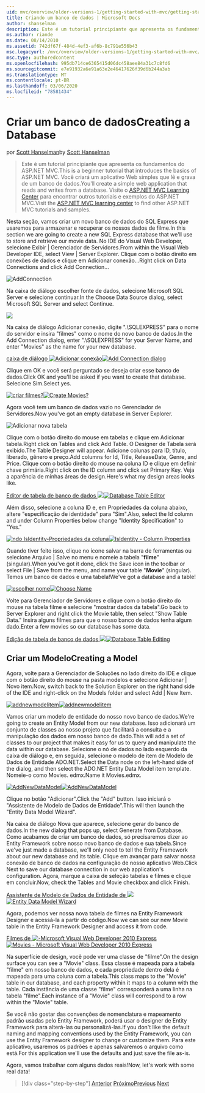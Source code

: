 ```yaml
---
uid: mvc/overview/older-versions-1/getting-started-with-mvc/getting-started-with-mvc-part4
title: Criando um banco de dados | Microsoft Docs
author: shanselman
description: Este é um tutorial principiante que apresenta os fundamentos do ASP.NET MVC. Crie um aplicativo Web simples que lê e grava de um banco de dados.
ms.author: riande
ms.date: 08/14/2010
ms.assetid: 742df67f-484d-4ef3-af6b-8c791e556b43
msc.legacyurl: /mvc/overview/older-versions-1/getting-started-with-mvc/getting-started-with-mvc-part4
msc.type: authoredcontent
ms.openlocfilehash: 995db714ce6365415d06dc458aee84a31c7c8fd6
ms.sourcegitcommit: e7e91932a6e91a63e2e46417626f39d6b244a3ab
ms.translationtype: MT
ms.contentlocale: pt-BR
ms.lasthandoff: 03/06/2020
ms.locfileid: "78581434"
---
```

# <a name="creating-a-database"></a><span data-ttu-id="f4e24-104">Criar um banco de dados</span><span class="sxs-lookup"><span data-stu-id="f4e24-104">Creating a Database</span></span>

<span data-ttu-id="f4e24-105">por [Scott Hanselman](https://github.com/shanselman)</span><span class="sxs-lookup"><span data-stu-id="f4e24-105">by [Scott Hanselman](https://github.com/shanselman)</span></span>

> <span data-ttu-id="f4e24-106">Este é um tutorial principiante que apresenta os fundamentos do ASP.NET MVC.</span><span class="sxs-lookup"><span data-stu-id="f4e24-106">This is a beginner tutorial that introduces the basics of ASP.NET MVC.</span></span> <span data-ttu-id="f4e24-107">Você criará um aplicativo Web simples que lê e grava de um banco de dados.</span><span class="sxs-lookup"><span data-stu-id="f4e24-107">You'll create a simple web application that reads and writes from a database.</span></span> <span data-ttu-id="f4e24-108">Visite o [ASP.NET MVC Learning Center](../../../index.md) para encontrar outros tutoriais e exemplos do ASP.NET MVC.</span><span class="sxs-lookup"><span data-stu-id="f4e24-108">Visit the [ASP.NET MVC learning center](../../../index.md) to find other ASP.NET MVC tutorials and samples.</span></span>

<span data-ttu-id="f4e24-109">Nesta seção, vamos criar um novo banco de dados do SQL Express que usaremos para armazenar e recuperar os nossos dados de filme.</span><span class="sxs-lookup"><span data-stu-id="f4e24-109">In this section we are going to create a new SQL Express database that we'll use to store and retrieve our movie data.</span></span> <span data-ttu-id="f4e24-110">No IDE do Visual Web Developer, selecione Exibir | Gerenciador de Servidores.</span><span class="sxs-lookup"><span data-stu-id="f4e24-110">From within the Visual Web Developer IDE, select View | Server Explorer.</span></span> <span data-ttu-id="f4e24-111">Clique com o botão direito em conexões de dados e clique em Adicionar conexão...</span><span class="sxs-lookup"><span data-stu-id="f4e24-111">Right click on Data Connections and click Add Connection...</span></span>

![AddConnection](getting-started-with-mvc-part4/_static/image1.png)

<span data-ttu-id="f4e24-113">Na caixa de diálogo escolher fonte de dados, selecione Microsoft SQL Server e selecione continuar.</span><span class="sxs-lookup"><span data-stu-id="f4e24-113">In the Choose Data Source dialog, select Microsoft SQL Server and select Continue.</span></span>

![](getting-started-with-mvc-part4/_static/image2.png)

<span data-ttu-id="f4e24-114">Na caixa de diálogo Adicionar conexão, digite ".\SQLEXPRESS" para o nome do servidor e insira "filmes" como o nome do novo banco de dados.</span><span class="sxs-lookup"><span data-stu-id="f4e24-114">In the Add Connection dialog, enter ".\SQLEXPRESS" for your Server Name, and enter "Movies" as the name for your new database.</span></span>

<span data-ttu-id="f4e24-115">[caixa de diálogo ![Adicionar conexão](getting-started-with-mvc-part4/_static/image4.png)](getting-started-with-mvc-part4/_static/image3.png)</span><span class="sxs-lookup"><span data-stu-id="f4e24-115">[![Add Connection dialog](getting-started-with-mvc-part4/_static/image4.png)](getting-started-with-mvc-part4/_static/image3.png)</span></span>

<span data-ttu-id="f4e24-116">Clique em OK e você será perguntado se deseja criar esse banco de dados.</span><span class="sxs-lookup"><span data-stu-id="f4e24-116">Click OK and you'll be asked if you want to create that database.</span></span> <span data-ttu-id="f4e24-117">Selecione Sim.</span><span class="sxs-lookup"><span data-stu-id="f4e24-117">Select yes.</span></span>

<span data-ttu-id="f4e24-118">[![criar filmes?](getting-started-with-mvc-part4/_static/image6.png)](getting-started-with-mvc-part4/_static/image5.png)</span><span class="sxs-lookup"><span data-stu-id="f4e24-118">[![Create Movies?](getting-started-with-mvc-part4/_static/image6.png)](getting-started-with-mvc-part4/_static/image5.png)</span></span>

<span data-ttu-id="f4e24-119">Agora você tem um banco de dados vazio no Gerenciador de Servidores.</span><span class="sxs-lookup"><span data-stu-id="f4e24-119">Now you've got an empty database in Server Explorer.</span></span>

![Adicionar nova tabela](getting-started-with-mvc-part4/_static/image7.png)

<span data-ttu-id="f4e24-121">Clique com o botão direito do mouse em tabelas e clique em Adicionar tabela.</span><span class="sxs-lookup"><span data-stu-id="f4e24-121">Right click on Tables and click Add Table.</span></span> <span data-ttu-id="f4e24-122">O Designer de Tabela será exibido.</span><span class="sxs-lookup"><span data-stu-id="f4e24-122">The Table Designer will appear.</span></span> <span data-ttu-id="f4e24-123">Adicione colunas para ID, título, liberado, gênero e preço.</span><span class="sxs-lookup"><span data-stu-id="f4e24-123">Add columns for Id, Title, ReleaseDate, Genre, and Price.</span></span> <span data-ttu-id="f4e24-124">Clique com o botão direito do mouse na coluna ID e clique em definir chave primária.</span><span class="sxs-lookup"><span data-stu-id="f4e24-124">Right click on the ID column and click set Primary Key.</span></span> <span data-ttu-id="f4e24-125">Veja a aparência de minhas áreas de design.</span><span class="sxs-lookup"><span data-stu-id="f4e24-125">Here's what my design areas looks like.</span></span>

<span data-ttu-id="f4e24-126">[Editor de tabela de banco de dados ![](getting-started-with-mvc-part4/_static/image9.png)](getting-started-with-mvc-part4/_static/image8.png)</span><span class="sxs-lookup"><span data-stu-id="f4e24-126">[![Database Table Editor](getting-started-with-mvc-part4/_static/image9.png)](getting-started-with-mvc-part4/_static/image8.png)</span></span>

<span data-ttu-id="f4e24-127">Além disso, selecione a coluna ID e, em Propriedades da coluna abaixo, altere "especificação de identidade" para "Sim".</span><span class="sxs-lookup"><span data-stu-id="f4e24-127">Also, select the Id column and under Column Properties below change "Identity Specification" to "Yes."</span></span>

<span data-ttu-id="f4e24-128">[![ndo IsIdentity-Propriedades da coluna](getting-started-with-mvc-part4/_static/image11.png)](getting-started-with-mvc-part4/_static/image10.png)</span><span class="sxs-lookup"><span data-stu-id="f4e24-128">[![IsIdentity - Column Properties](getting-started-with-mvc-part4/_static/image11.png)](getting-started-with-mvc-part4/_static/image10.png)</span></span>

<span data-ttu-id="f4e24-129">Quando tiver feito isso, clique no ícone salvar na barra de ferramentas ou selecione Arquivo | Salve no menu e nomeie a tabela "**filme**" (singular).</span><span class="sxs-lookup"><span data-stu-id="f4e24-129">When you've got it done, click the Save icon in the toolbar or select File | Save from the menu, and name your table "**Movie**" (singular).</span></span> <span data-ttu-id="f4e24-130">Temos um banco de dados e uma tabela!</span><span class="sxs-lookup"><span data-stu-id="f4e24-130">We've got a database and a table!</span></span>

<span data-ttu-id="f4e24-131">[![escolher nome](getting-started-with-mvc-part4/_static/image13.png)](getting-started-with-mvc-part4/_static/image12.png)</span><span class="sxs-lookup"><span data-stu-id="f4e24-131">[![Choose Name](getting-started-with-mvc-part4/_static/image13.png)](getting-started-with-mvc-part4/_static/image12.png)</span></span>

<span data-ttu-id="f4e24-132">Volte para Gerenciador de Servidores e clique com o botão direito do mouse na tabela filme e selecione "mostrar dados da tabela".</span><span class="sxs-lookup"><span data-stu-id="f4e24-132">Go back to Server Explorer and right click the Movie table, then select "Show Table Data."</span></span> <span data-ttu-id="f4e24-133">Insira alguns filmes para que o nosso banco de dados tenha algum dado.</span><span class="sxs-lookup"><span data-stu-id="f4e24-133">Enter a few movies so our database has some data.</span></span>

<span data-ttu-id="f4e24-134">[Edição de tabela de banco de dados ![](getting-started-with-mvc-part4/_static/image15.png)](getting-started-with-mvc-part4/_static/image14.png)</span><span class="sxs-lookup"><span data-stu-id="f4e24-134">[![Database Table Editing](getting-started-with-mvc-part4/_static/image15.png)](getting-started-with-mvc-part4/_static/image14.png)</span></span>

## <a name="creating-a-model"></a><span data-ttu-id="f4e24-135">Criar um Modelo</span><span class="sxs-lookup"><span data-stu-id="f4e24-135">Creating a Model</span></span>

<span data-ttu-id="f4e24-136">Agora, volte para a Gerenciador de Soluções no lado direito do IDE e clique com o botão direito do mouse na pasta modelos e selecione Adicionar | Novo item.</span><span class="sxs-lookup"><span data-stu-id="f4e24-136">Now, switch back to the Solution Explorer on the right hand side of the IDE and right-click on the Models folder and select Add | New Item.</span></span>

<span data-ttu-id="f4e24-137">[![addnewmodelitem](getting-started-with-mvc-part4/_static/image17.png)](getting-started-with-mvc-part4/_static/image16.png)</span><span class="sxs-lookup"><span data-stu-id="f4e24-137">[![addnewmodelitem](getting-started-with-mvc-part4/_static/image17.png)](getting-started-with-mvc-part4/_static/image16.png)</span></span>

<span data-ttu-id="f4e24-138">Vamos criar um modelo de entidade do nosso novo banco de dados.</span><span class="sxs-lookup"><span data-stu-id="f4e24-138">We're going to create an Entity Model from our new database.</span></span> <span data-ttu-id="f4e24-139">Isso adicionará um conjunto de classes ao nosso projeto que facilitará a consulta e a manipulação dos dados em nosso banco de dado.</span><span class="sxs-lookup"><span data-stu-id="f4e24-139">This will add a set of classes to our project that makes it easy for us to query and manipulate the data within our database.</span></span> <span data-ttu-id="f4e24-140">Selecione o nó de dados no lado esquerdo da caixa de diálogo e, em seguida, selecione o modelo de item de Modelo de Dados de Entidade ADO.NET.</span><span class="sxs-lookup"><span data-stu-id="f4e24-140">Select the Data node on the left-hand side of the dialog, and then select the ADO.NET Entity Data Model item template.</span></span> <span data-ttu-id="f4e24-141">Nomeie-o como Movies. edmx.</span><span class="sxs-lookup"><span data-stu-id="f4e24-141">Name it Movies.edmx.</span></span>

<span data-ttu-id="f4e24-142">[![AddNewDataModel](getting-started-with-mvc-part4/_static/image19.png)](getting-started-with-mvc-part4/_static/image18.png)</span><span class="sxs-lookup"><span data-stu-id="f4e24-142">[![AddNewDataModel](getting-started-with-mvc-part4/_static/image19.png)](getting-started-with-mvc-part4/_static/image18.png)</span></span>

<span data-ttu-id="f4e24-143">Clique no botão "Adicionar".</span><span class="sxs-lookup"><span data-stu-id="f4e24-143">Click the "Add" button.</span></span> <span data-ttu-id="f4e24-144">Isso iniciará o "Assistente de Modelo de Dados de Entidade".</span><span class="sxs-lookup"><span data-stu-id="f4e24-144">This will then launch the "Entity Data Model Wizard".</span></span>

<span data-ttu-id="f4e24-145">Na caixa de diálogo Nova que aparece, selecione gerar do banco de dados.</span><span class="sxs-lookup"><span data-stu-id="f4e24-145">In the new dialog that pops up, select Generate from Database.</span></span> <span data-ttu-id="f4e24-146">Como acabamos de criar um banco de dados, só precisaremos dizer ao Entity Framework sobre nosso novo banco de dados e sua tabela.</span><span class="sxs-lookup"><span data-stu-id="f4e24-146">Since we've just made a database, we'll only need to tell the Entity Framework about our new database and its table.</span></span> <span data-ttu-id="f4e24-147">Clique em avançar para salvar nossa conexão de banco de dados na configuração de nosso aplicativo Web.</span><span class="sxs-lookup"><span data-stu-id="f4e24-147">Click Next to save our database connection in our web application's configuration.</span></span> <span data-ttu-id="f4e24-148">Agora, marque a caixa de seleção tabelas e filmes e clique em concluir.</span><span class="sxs-lookup"><span data-stu-id="f4e24-148">Now, check the Tables and Movie checkbox and click Finish.</span></span>

<span data-ttu-id="f4e24-149">[Assistente de Modelo de Dados de Entidade de ![](getting-started-with-mvc-part4/_static/image21.png)](getting-started-with-mvc-part4/_static/image20.png)</span><span class="sxs-lookup"><span data-stu-id="f4e24-149">[![Entity Data Model Wizard](getting-started-with-mvc-part4/_static/image21.png)](getting-started-with-mvc-part4/_static/image20.png)</span></span>

<span data-ttu-id="f4e24-150">Agora, podemos ver nossa nova tabela de filmes na Entity Framework Designer e acessá-la a partir do código.</span><span class="sxs-lookup"><span data-stu-id="f4e24-150">Now we can see our new Movie table in the Entity Framework Designer and access it from code.</span></span>

<span data-ttu-id="f4e24-151">[Filmes de ![-Microsoft Visual Web Developer 2010 Express](getting-started-with-mvc-part4/_static/image23.png)](getting-started-with-mvc-part4/_static/image22.png)</span><span class="sxs-lookup"><span data-stu-id="f4e24-151">[![Movies - Microsoft Visual Web Developer 2010 Express](getting-started-with-mvc-part4/_static/image23.png)](getting-started-with-mvc-part4/_static/image22.png)</span></span>

<span data-ttu-id="f4e24-152">Na superfície de design, você pode ver uma classe de "filme".</span><span class="sxs-lookup"><span data-stu-id="f4e24-152">On the design surface you can see a "Movie" class.</span></span> <span data-ttu-id="f4e24-153">Essa classe é mapeada para a tabela "filme" em nosso banco de dados, e cada propriedade dentro dela é mapeada para uma coluna com a tabela.</span><span class="sxs-lookup"><span data-stu-id="f4e24-153">This class maps to the "Movie" table in our database, and each property within it maps to a column with the table.</span></span> <span data-ttu-id="f4e24-154">Cada instância de uma classe "filme" corresponderá a uma linha na tabela "filme".</span><span class="sxs-lookup"><span data-stu-id="f4e24-154">Each instance of a "Movie" class will correspond to a row within the "Movie" table.</span></span>

<span data-ttu-id="f4e24-155">Se você não gostar das convenções de nomenclatura e mapeamento padrão usadas pelo Entity Framework, poderá usar o designer de Entity Framework para alterá-las ou personalizá-las.</span><span class="sxs-lookup"><span data-stu-id="f4e24-155">If you don't like the default naming and mapping conventions used by the Entity Framework, you can use the Entity Framework designer to change or customize them.</span></span> <span data-ttu-id="f4e24-156">Para este aplicativo, usaremos os padrões e apenas salvaremos o arquivo como está.</span><span class="sxs-lookup"><span data-stu-id="f4e24-156">For this application we'll use the defaults and just save the file as-is.</span></span>

<span data-ttu-id="f4e24-157">Agora, vamos trabalhar com alguns dados reais!</span><span class="sxs-lookup"><span data-stu-id="f4e24-157">Now, let's work with some real data!</span></span>

> [!div class="step-by-step"]
> <span data-ttu-id="f4e24-158">[Anterior](getting-started-with-mvc-part3.md)
> [Próximo](getting-started-with-mvc-part5.md)</span><span class="sxs-lookup"><span data-stu-id="f4e24-158">[Previous](getting-started-with-mvc-part3.md)
[Next](getting-started-with-mvc-part5.md)</span></span>
